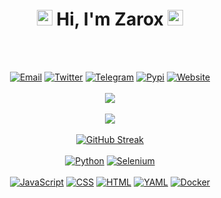 <h1 align="center" size="200">
  <a href="#Gif"><img src="https://raw.githubusercontent.com/Tarikul-Islam-Anik/Animated-Fluent-Emojis/master/Emojis/Travel%20and%20places/Milky%20Way.png" width="25px"></a>
  Hi, I'm Zarox
  <a href="#Gif"><img src="https://raw.githubusercontent.com/Tarikul-Islam-Anik/Animated-Fluent-Emojis/master/Emojis/Travel%20and%20places/Milky%20Way.png" width="25px"></a>
</h1><br><br>
<p align="center">
  <a href='mailto:namezarox@gmail.com' target="_blank"><img alt='Email' src='https://img.shields.io/badge/Email-100000?style=flat&logo=gmail&logoColor=0000FF&labelColor=black&color=black'/></a>
  <a href='https://x.com/EZAR0X' target="_blank"><img alt='Twitter' src='https://img.shields.io/badge/Twitter-100000?style=flat&logo=Twitter&logoColor=0000FF&labelColor=black&color=black'/></a>
  <a href='https://t.me/zarox' target="_blank"><img alt='Telegram' src='https://img.shields.io/badge/Telegram-100000?style=flat&logo=Telegram&logoColor=0000FF&labelColor=black&color=black'/></a>
  <a href='https://pypi.org/user/zarox/' target="_blank"><img alt='Pypi' src='https://img.shields.io/badge/Pypi-100000?style=flat&logo=Pypi&logoColor=0000FF&labelColor=black&color=black'/></a>
  <a href='https://zarox.link/' target="_blank"><img alt='Website' src='https://img.shields.io/badge/Website-100000?style=flat&logo=framer&logoColor=0000FF&labelColor=black&color=black'/></a><br><br>
  <a href="#GithubStat"><img src="https://github-stats-alpha.vercel.app/api?username=ZAR0X&cc=000&tc=fff&ic=0000FF&bc=000" align="center"><br><br></a>
  <a href="#ViewsStat"><img src="https://hits.seeyoufarm.com/api/count/incr/badge.svg?url=https%3A%2F%2Fgithub.com%2FZAR0X&count_bg=%23000000&title_bg=%230000FF&icon=&icon_color=%23E7E7E7&title=Profile+Views&edge_flat=false"/></a><br><br>
  <a href="#StreakStat"><img src="https://streak-stats.demolab.com?user=ZAR0X&mode=wee&theme=vision-friendly-dark&border_radius=6.3" alt="GitHub Streak" /></a><br><br>
  <a href='https://python.org' target="_blank"><img alt='Python' src='https://img.shields.io/badge/Python-100000?style=flat&logo=python&logoColor=0000FF&labelColor=black&color=black'/></a>
  <a href='https://selenium.dev' target="_blank"><img alt='Selenium' src='https://img.shields.io/badge/Selenium-100000?style=flat&logo=selenium&logoColor=0000FF&labelColor=black&color=black'/></a>
 <br><br>
  <a href='https://javascript.com' target="_blank"><img alt='JavaScript' src='https://img.shields.io/badge/JavaScript-100000?style=flat&logo=javascript&logoColor=FF8000&labelColor=black&color=black'/></a>
  <a href='https://en.wikipedia.org/wiki/CSS' target="_blank"><img alt='CSS' src='https://img.shields.io/badge/CSS-100000?style=flat&logo=css3&logoColor=FF8000&labelColor=black&color=black'/></a>
  <a href='https://en.wikipedia.org/wiki/HTML' target="_blank"><img alt='HTML' src='https://img.shields.io/badge/HTML-100000?style=flat&logo=html5&logoColor=FF8000&labelColor=black&color=black'/></a>
  <a href='https://yaml.org' target="_blank"><img alt='YAML' src='https://img.shields.io/badge/NodeJS-100000?style=flat&logo=nodedotjs&logoColor=FF8000&labelColor=black&color=black'/></a>
  <a href='https://docker.com' target="_blank"><img alt='Docker' src='https://img.shields.io/badge/Docker-100000?style=flat&logo=docker&logoColor=FF8000&labelColor=black&color=black'/></a><br><br>
</p>
